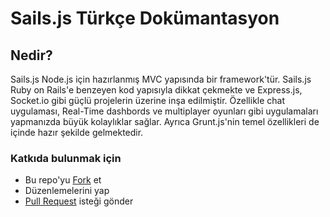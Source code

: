 # Sails.js Türkçe Dokümantasyon

Nedir?
-------------
Sails.js Node.js için hazırlanmış MVC yapısında bir framework'tür. Sails.js Ruby on Rails'e benzeyen kod yapısıyla dikkat çekmekte ve 
Express.js, Socket.io gibi güçlü projelerin üzerine inşa edilmiştir.
 Özellikle chat uygulaması, Real-Time dashbords ve multiplayer oyunları gibi uygulamaları yapmanızda büyük kolaylıklar sağlar. 
 Ayrıca Grunt.js'nin temel özellikleri de içinde hazır şekilde gelmektedir. 

### Katkıda bulunmak için
- Bu repo'yu [Fork](https://help.github.com/articles/fork-a-repo) et
- Düzenlemelerini yap
- [Pull Request](https://help.github.com/articles/using-pull-requests) isteği gönder
